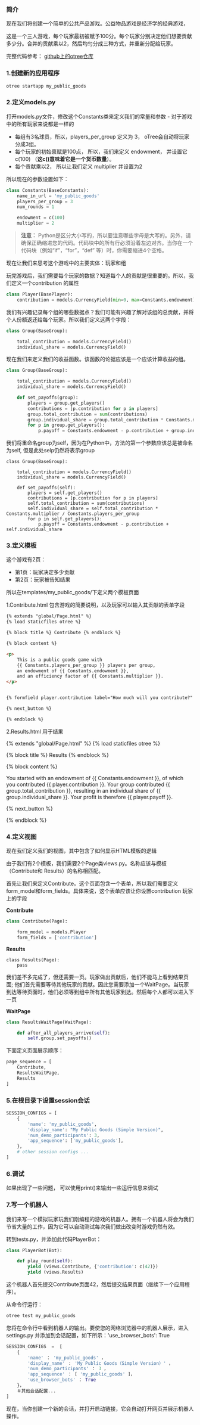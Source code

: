 ### 简介

现在我们将创建一个简单的公共产品游戏。公益物品游戏是经济学的经典游戏，

这是一个三人游戏，每个玩家最初被赋予100分。每个玩家分别决定他们想要贡献多少分。合并的贡献乘以2，然后均匀分成三种方式，并重新分配给玩家。

完整代码参考： [github上的otree仓库](https://github.com/oTree-org/oTree/tree/master/public_goods_simple)

### 1.创建新的应用程序

```cmd
otree startapp my_public_goods
```

### 2.定义models.py

打开models.py文件，修改这个Constants类来定义我们的常量和参数 - 对于游戏中的所有玩家来说都是一样的

- 每组有3名球员，所以，players_per_group 定义为 3， oTree会自动将玩家分成3组。
- 每个玩家的初始禀赋是100点， 所以，我们来定义 endowment， 并设置它c(100) （**这c()意味着它是一个货币数量**）。
- 每个贡献乘以2， 所以让我们定义 multiplier 并设置为2

所以现在的参数设置如下：

```python
class Constants(BaseConstants):
    name_in_url = 'my_public_goods'
    players_per_group = 3
    num_rounds = 1

    endowment = c(100)
    multiplier = 2
```

> **注意：** Python是区分大小写的，所以要注意哪些字母是大写的。另外，请确保正确缩进您的代码。代码块中的所有行必须沿着左边对齐。当你在一个代码块（例如“if”，“for”，“def” 等）时，你需要缩进4个空格。

现在让我们来思考这个游戏中的主要实体：玩家和组

玩完游戏后，我们需要每个玩家的数据？知道每个人的贡献是很重要的。所以，我们定义一个contribution 的属性

```python
class Player(BasePlayer):
    contribution = models.CurrencyField(min=0, max=Constants.endowment)
```

我们有兴趣记录每个组的哪些数据点？我们可能有兴趣了解对该组的总贡献，并将个人份额返还给每个玩家。所以我们定义这两个字段：

```python
class Group(BaseGroup):

    total_contribution = models.CurrencyField()
    individual_share = models.CurrencyField()
```

现在我们来定义我们的收益函数。该函数的论据应该是一个应该计算收益的组。

```python
class Group(BaseGroup):

    total_contribution = models.CurrencyField()
    individual_share = models.CurrencyField()

    def set_payoffs(group):
        players = group.get_players()
        contributions = [p.contribution for p in players]
        group.total_contribution = sum(contributions)
        group.individual_share = group.total_contribution * Constants.multiplier / Constants.players_per_group
        for p in group.get_players():
            p.payoff = Constants.endowment - p.contribution + group.individual_share
```

我们将重命名group为self，因为在Python中，方法的第一个参数应该总是被命名为self, 但是此处selp仍然将表示group

```
class Group(BaseGroup):

    total_contribution = models.CurrencyField()
    individual_share = models.CurrencyField()

    def set_payoffs(self):
        players = self.get_players()
        contributions = [p.contribution for p in players]
        self.total_contribution = sum(contributions)
        self.individual_share = self.total_contribution * Constants.multiplier / Constants.players_per_group
        for p in self.get_players():
            p.payoff = Constants.endowment - p.contribution + self.individual_share
```

### 3.定义模板

这个游戏有2页：

- 第1页：玩家决定多少贡献
- 第2页：玩家被告知结果

所以在templates/my_public_goods/下定义两个模板页面

1.Contribute.html 包含游戏的简要说明，以及玩家可以输入其贡献的表单字段

```html
{% extends "global/Page.html" %}
{% load staticfiles otree %}

{% block title %} Contribute {% endblock %}

{% block content %}

<p>
    This is a public goods game with
    {{ Constants.players_per_group }} players per group,
    an endowment of {{ Constants.endowment }},
    and an efficiency factor of {{ Constants.multiplier }}.
</p>


{% formfield player.contribution label="How much will you contribute?" %}

{% next_button %}

{% endblock %}
```

2.Results.html 用于结果

{% extends "global/Page.html" %}
{% load staticfiles otree %}

{% block title %} Results {% endblock %}

{% block content %}

<p>
    You started with an endowment of {{ Constants.endowment }},
    of which you contributed {{ player.contribution }}.
    Your group contributed {{ group.total_contribution }},
    resulting in an individual share of {{ group.individual_share }}.
    Your profit is therefore {{ player.payoff }}.
</p>

{% next_button %}

{% endblock %}

### 4.定义视图

现在我们定义我们的视图，其中包含了如何显示HTML模板的逻辑

由于我们有2个模板，我们需要2个Page类views.py。名称应该与模板（Contribute和 Results）的名称相匹配。

首先让我们来定义Contribute。这个页面包含一个表单，所以我们需要定义form_model和form_fields。具体来说，这个表单应该让你设置contribution 玩家上的字段

**Contribute**

```python
class Contribute(Page):

    form_model = models.Player
    form_fields = ['contribution']
```

**Results**

```
class Results(Page):
    pass
```

我们差不多完成了，但还需要一页。玩家做出贡献后，他们不能马上看到结果页面; 他们首先需要等待其他玩家的贡献。因此您需要添加一个WaitPage。当玩家到达等待页面时，他们必须等到组中所有其他玩家到达。然后每个人都可以进入下一页

**WaitPage**

```python
class ResultsWaitPage(WaitPage):

    def after_all_players_arrive(self):
        self.group.set_payoffs()
```

下面定义页面展示顺序： 

```python
page_sequence = [
    Contribute,
    ResultsWaitPage,
    Results
]
```

### 5.在根目录下设置session会话

```python
SESSION_CONFIGS = [
    {
        'name': 'my_public_goods',
        'display_name': "My Public Goods (Simple Version)",
        'num_demo_participants': 3,
        'app_sequence': ['my_public_goods'],
    },
    # other session configs ...
]
```

### 6.调试 

如果出现了一些问题， 可以使用print()来输出一些运行信息来调试

### 7.写一个机器人

我们来写一个模拟玩家玩我们刚编程的游戏的机器人。拥有一个机器人将会为我们节省大量的工作，因为它可以自动测试每次我们做出改变时游戏仍然有效。

转到tests.py，并添加此代码PlayerBot：

```python
class PlayerBot(Bot):

    def play_round(self):
        yield (views.Contribute, {'contribution': c(42)})
        yield (views.Results)
```

这个机器人首先提交Contribute页面42，然后提交结果页面（继续下一个应用程序）。

从命令行运行：

```cmd
otree test my_public_goods
```

您将在命令行中看到机器人的输出。要使您的网络浏览器中的机器人展示，进入settings.py 并添加到会话配置，如下所示：'use_browser_bots': True

```python
SESSION_CONFIGS  =  [ 
    { 
        'name' ： 'my_public_goods' ，
        'display_name' ： 'My Public Goods（Simple Version）' ，
        'num_demo_participants' ： 3 ，
        'app_sequence' ： [ 'my_public_goods' ]，
        'use_browser_bots' ： True 
    }，
    ＃其他会话配置... 
]
```

现在，当你创建一个新的会话，并打开启动链接，它会自动打开网页并展示机器人操作。